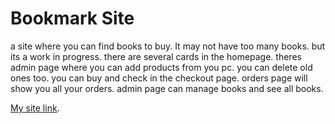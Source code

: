 # Bookmark Site

a site where you can find books to buy. It may not have too many books. but its a work in progress. there are several cards in the homepage. theres admin page where you can add products from you pc. you can delete old ones too. you can buy and check in the checkout page. orders page will show you all your orders. admin page can manage books and see all books.

[My site link](https://bookmark-7dff4.web.app/).
